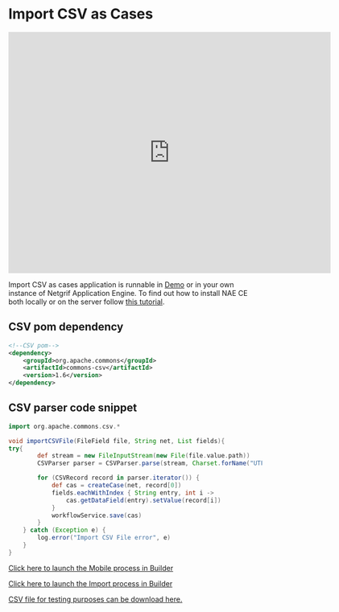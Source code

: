 # Import CSV as Cases

<iframe width="640" height="480" src="https://www.youtube.com/embed/VlflmcUwI5o" title="YouTube video player"
frameborder="0" allow="accelerometer; autoplay; clipboard-write; encrypted-media; gyroscope; picture-in-picture"
allowfullscreen></iframe>

Import CSV as cases application is runnable in [Demo](https://demo.netgrif.com/) or in your own instance of Netgrif
Application
Engine. To find out how to install NAE CE both locally or on the server follow [this tutorial](tutorials/nae-ce-starter.md).

## CSV pom dependency

```XML
<!--CSV pom-->
<dependency>
    <groupId>org.apache.commons</groupId>
    <artifactId>commons-csv</artifactId>
    <version>1.6</version>
</dependency>
```

## CSV parser code snippet

```groovy
import org.apache.commons.csv.*

void importCSVFile(FileField file, String net, List fields){
try{
        def stream = new FileInputStream(new File(file.value.path))
        CSVParser parser = CSVParser.parse(stream, Charset.forName("UTF-8"), CSVFormat.EXCEL.withDelimiter(',' as char))

        for (CSVRecord record in parser.iterator()) {
            def cas = createCase(net, record[0])
            fields.eachWithIndex { String entry, int i ->
                cas.getDataField(entry).setValue(record[i])
            }
            workflowService.save(cas)
        }
    } catch (Exception e) {
        log.error("Import CSV File error", e)
    }
}
```

[Click here to launch the Mobile process in Builder](https://builder.netgrif.com/modeler?modelUrl=https://academy.netgrif.com/examples/csv-import/mobile.xml)

[Click here to launch the Import process in Builder](https://builder.netgrif.com/modeler?modelUrl=https://academy.netgrif.com/examples/csv-import/import.xml)

[CSV file for testing purposes can be download here.](https://github.com/netgrif/academy/docs/examples/csv-import/mobile_list.csv)
